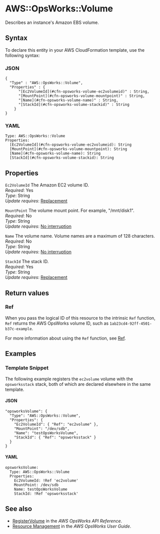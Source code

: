 # AWS::OpsWorks::Volume<a name="aws-resource-opsworks-volume"></a>

Describes an instance's Amazon EBS volume\.

## Syntax<a name="aws-resource-opsworks-volume-syntax"></a>

To declare this entity in your AWS CloudFormation template, use the following syntax:

### JSON<a name="aws-resource-opsworks-volume-syntax.json"></a>

```
{
  "Type" : "AWS::OpsWorks::Volume",
  "Properties" : {
      "[Ec2VolumeId](#cfn-opsworks-volume-ec2volumeid)" : String,
      "[MountPoint](#cfn-opsworks-volume-mountpoint)" : String,
      "[Name](#cfn-opsworks-volume-name)" : String,
      "[StackId](#cfn-opsworks-volume-stackid)" : String
    }
}
```

### YAML<a name="aws-resource-opsworks-volume-syntax.yaml"></a>

```
Type: AWS::OpsWorks::Volume
Properties: 
  [Ec2VolumeId](#cfn-opsworks-volume-ec2volumeid): String
  [MountPoint](#cfn-opsworks-volume-mountpoint): String
  [Name](#cfn-opsworks-volume-name): String
  [StackId](#cfn-opsworks-volume-stackid): String
```

## Properties<a name="aws-resource-opsworks-volume-properties"></a>

`Ec2VolumeId`  <a name="cfn-opsworks-volume-ec2volumeid"></a>
The Amazon EC2 volume ID\.  
*Required*: Yes  
*Type*: String  
*Update requires*: [Replacement](https://docs.aws.amazon.com/AWSCloudFormation/latest/UserGuide/using-cfn-updating-stacks-update-behaviors.html#update-replacement)

`MountPoint`  <a name="cfn-opsworks-volume-mountpoint"></a>
The volume mount point\. For example, "/mnt/disk1"\.  
*Required*: No  
*Type*: String  
*Update requires*: [No interruption](https://docs.aws.amazon.com/AWSCloudFormation/latest/UserGuide/using-cfn-updating-stacks-update-behaviors.html#update-no-interrupt)

`Name`  <a name="cfn-opsworks-volume-name"></a>
The volume name\. Volume names are a maximum of 128 characters\.  
*Required*: No  
*Type*: String  
*Update requires*: [No interruption](https://docs.aws.amazon.com/AWSCloudFormation/latest/UserGuide/using-cfn-updating-stacks-update-behaviors.html#update-no-interrupt)

`StackId`  <a name="cfn-opsworks-volume-stackid"></a>
The stack ID\.  
*Required*: Yes  
*Type*: String  
*Update requires*: [Replacement](https://docs.aws.amazon.com/AWSCloudFormation/latest/UserGuide/using-cfn-updating-stacks-update-behaviors.html#update-replacement)

## Return values<a name="aws-resource-opsworks-volume-return-values"></a>

### Ref<a name="aws-resource-opsworks-volume-return-values-ref"></a>

 When you pass the logical ID of this resource to the intrinsic `Ref` function, `Ref` returns the AWS OpsWorks volume ID, such as `1ab23cd4-92ff-4501-b37c-example`\.

For more information about using the `Ref` function, see [Ref](https://docs.aws.amazon.com/AWSCloudFormation/latest/UserGuide/intrinsic-function-reference-ref.html)\.

## Examples<a name="aws-resource-opsworks-volume--examples"></a>

### Template Snippet<a name="aws-resource-opsworks-volume--examples--Template_Snippet"></a>

The following example registers the `ec2volume` volume with the `opsworksstack` stack, both of which are declared elsewhere in the same template\.

#### JSON<a name="aws-resource-opsworks-volume--examples--Template_Snippet--json"></a>

```
"opsworksVolume": {
  "Type": "AWS::OpsWorks::Volume",
  "Properties": {
    "Ec2VolumeId": { "Ref": "ec2volume" },
    "MountPoint": "/dev/sdb",
    "Name": "testOpsWorksVolume",
    "StackId": { "Ref": "opsworksstack" }
  }
}
```

#### YAML<a name="aws-resource-opsworks-volume--examples--Template_Snippet--yaml"></a>

```
opsworksVolume:
  Type: AWS::OpsWorks::Volume
  Properties:
    Ec2VolumeId: !Ref 'ec2volume'
    MountPoint: /dev/sdb
    Name: testOpsWorksVolume
    StackId: !Ref 'opsworksstack'
```

## See also<a name="aws-resource-opsworks-volume--seealso"></a>
+  [RegisterVolume](https://docs.aws.amazon.com/opsworks/latest/APIReference/API_RegisterVolume.html) in the *AWS OpsWorks API Reference*\.
+  [Resource Management](https://docs.aws.amazon.com/opsworks/latest/userguide/resources.html) in the *AWS OpsWorks User Guide*\.

